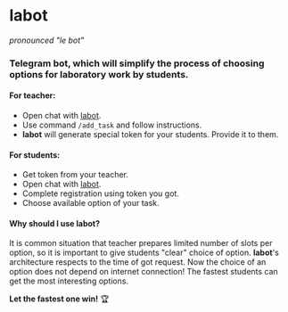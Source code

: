 # labot
*pronounced "le bot"*

### Telegram bot, which will simplify the process of choosing options for laboratory work by students.

#### For teacher:
  - Open chat with [labot](https://t.me/bauman_code_games_bot).
  - Use command `/add_task` and follow instructions.
  - **labot** will generate special token for your students. Provide it to them.
#### For students:
  - Get token from your teacher.
  - Open chat with [labot](https://t.me/bauman_code_games_bot).
  - Complete registration using token you got.
  - Choose available option of your task.

#### Why should I use **labot**?
It is common situation that teacher prepares limited number of slots per option, so it is important to give students "clear" choice of option.
**labot**'s architecture respects to the time of got request. Now the choice of an option does not depend on internet connection! The fastest students can get the most interesting options.

**Let the fastest one win!** 🏆
